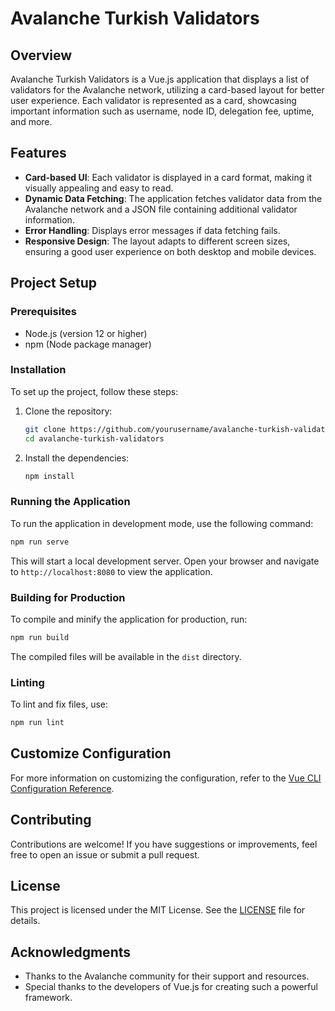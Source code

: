 # Avalanche Turkish Validators

## Overview
Avalanche Turkish Validators is a Vue.js application that displays a list of validators for the Avalanche network, utilizing a card-based layout for better user experience. Each validator is represented as a card, showcasing important information such as username, node ID, delegation fee, uptime, and more.

## Features
- **Card-based UI**: Each validator is displayed in a card format, making it visually appealing and easy to read.
- **Dynamic Data Fetching**: The application fetches validator data from the Avalanche network and a JSON file containing additional validator information.
- **Error Handling**: Displays error messages if data fetching fails.
- **Responsive Design**: The layout adapts to different screen sizes, ensuring a good user experience on both desktop and mobile devices.

## Project Setup

### Prerequisites
- Node.js (version 12 or higher)
- npm (Node package manager)

### Installation
To set up the project, follow these steps:

1. Clone the repository:
   ```bash
   git clone https://github.com/yourusername/avalanche-turkish-validators.git
   cd avalanche-turkish-validators
   ```

2. Install the dependencies:
   ```bash
   npm install
   ```

### Running the Application
To run the application in development mode, use the following command:
```bash
npm run serve
```
This will start a local development server. Open your browser and navigate to `http://localhost:8080` to view the application.

### Building for Production
To compile and minify the application for production, run:
```bash
npm run build
```
The compiled files will be available in the `dist` directory.

### Linting
To lint and fix files, use:
```bash
npm run lint
```

## Customize Configuration
For more information on customizing the configuration, refer to the [Vue CLI Configuration Reference](https://cli.vuejs.org/config/).

## Contributing
Contributions are welcome! If you have suggestions or improvements, feel free to open an issue or submit a pull request.

## License
This project is licensed under the MIT License. See the [LICENSE](LICENSE) file for details.

## Acknowledgments
- Thanks to the Avalanche community for their support and resources.
- Special thanks to the developers of Vue.js for creating such a powerful framework.
